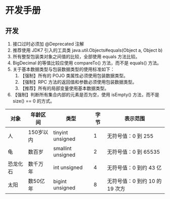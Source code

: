 # 开发手册

## 开发

1. 接口过时必须加 @Deprecated 注解
2. 推荐使用 JDK7 引入的工具类 java.util.Objects#equals(Object a, Object b)
3. 所有整型包装类对象之间值的比较，全部使用 equals 方法比较。
4. BigDecimal 的等值比较应使用 compareTo() 方法，而不是 equals() 方法。
5. 关于基本数据类型与包装数据类型的使用标准如下：
   1. 【强制】所有的 POJO 类属性必须使用包装数据类型。
   2. 【强制】RPC 方法的返回值和参数必须使用包装数据类型。
   3. 【推荐】所有的局部变量使用基本数据类型。
6. 【强制】判断所有集合内部的元素是否为空，使用 isEmpty() 方法，而不是 size() == 0 的方式。

|对象|年龄区间|类型|字节|表示范围|
|---|---|---|---|---|
|人|150岁以内|tinyint unsigned|1|无符号值：0 到 255|
|龟|数百岁|smallint unsigned|2|无符号值：0 到 65535|
|恐龙化石|数千万年|int unsigned|4|无符号值：0 到约 43 亿|
|太阳|数50亿年|bigint unsigned|8|无符号值：0 到约 10 的 19 次方|
